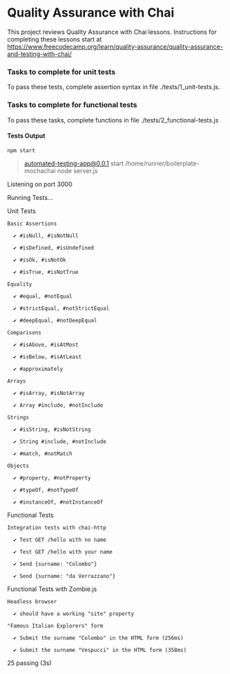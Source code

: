 # Quality Assurance with Chai

This project reviews Quality Assurance with Chai lessons. Instructions for completing these lessons start at https://www.freecodecamp.org/learn/quality-assurance/quality-assurance-and-testing-with-chai/

### Tasks to complete for unit tests  

To pass these tests, complete assertion syntax in file ./tests/1_unit-tests.js.

### Tasks to complete for functional tests

To pass these tasks, complete functions in file ./tests/2_functional-tests.js



#### Tests Output
```
npm start
```

> automated-testing-app@0.0.1 start /home/runner/boilerplate-mochachai
> node server.js

Listening on port 3000

Running Tests...


  Unit Tests

    Basic Assertions

      ✔ #isNull, #isNotNull

      ✔ #isDefined, #isUndefined

      ✔ #isOk, #isNotOk

      ✔ #isTrue, #isNotTrue

    Equality

      ✔ #equal, #notEqual

      ✔ #strictEqual, #notStrictEqual

      ✔ #deepEqual, #notDeepEqual

    Comparisons

      ✔ #isAbove, #isAtMost

      ✔ #isBelow, #isAtLeast

      ✔ #approximately

    Arrays

      ✔ #isArray, #isNotArray

      ✔ Array #include, #notInclude

    Strings

      ✔ #isString, #isNotString

      ✔ String #include, #notInclude

      ✔ #match, #notMatch

    Objects

      ✔ #property, #notProperty

      ✔ #typeOf, #notTypeOf

      ✔ #instanceOf, #notInstanceOf



  Functional Tests

    Integration tests with chai-http

      ✔ Test GET /hello with no name

      ✔ Test GET /hello with your name

      ✔ Send {surname: "Colombo"}

      ✔ Send {surname: "da Verrazzano"}


  Functional Tests with Zombie.js

    Headless browser

      ✔ should have a working "site" property

    "Famous Italian Explorers" form

      ✔ Submit the surname "Colombo" in the HTML form (256ms)

      ✔ Submit the surname "Vespucci" in the HTML form (358ms)


  25 passing (3s)


